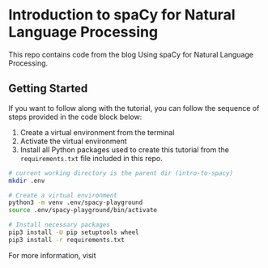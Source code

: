 # Introduction to spaCy for Natural Language Processing

This repo contains code from the blog Using spaCy for Natural Language Processing.

## Getting Started
If you want to follow along with the tutorial, you can follow the sequence of steps provided in the code block below:

  1. Create a virtual environment from the terminal
  2. Activate the virtual environment
  3. Install all Python packages used to create this tutorial from the `requirements.txt` file included in this repo.

```bash
# current working directory is the parent dir (intro-to-spacy)
mkdir .env

# Create a virtual environment
python3 -m venv .env/spacy-playground
source .env/spacy-playground/bin/activate

# Install necessary packages
pip3 install -U pip setuptools wheel
pip3 install -r requirements.txt
```

For more information, visit <URL>
